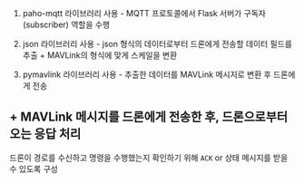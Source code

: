 1. paho-mqtt 라이브러리 사용 - MQTT 프로토콜에서 Flask 서버가 구독자(subscriber) 역할을 수행
 
2. json 라이브러리 사용 - json 형식의 데이터로부터 드론에게 전송할 데이터 필드를 추출 + MAVLink의 형식에 맞게 스케일을 변환

2. pymavlink 라이브러리 사용 - 추출한 데이터를 MAVLink 메시지로 변환 후 드론에게 전송

## + MAVLink 메시지를 드론에게 전송한 후, 드론으로부터 오는 응답 처리
드론이 경로를 수신하고 명령을 수행했는지 확인하기 위해 `ACK` or 상태 메시지를 받을 수 있도록 구성
